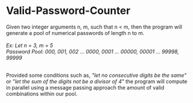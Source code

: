 # Valid-Password-Counter

Given two integer arguments n, m, such that n < m, then the program will generate a pool of numerical passwords of length n to m.<br/><br/>
<i>
Ex: Let n = 3, m = 5<br/>
Password Pool: 000, 001, 002 ... 0000, 0001 ... 00000, 00001 ... 99998, 99999 <br/>
</i>

<br/>
Provided some conditions such as, <i>"let no consecutive digits be the same"</i> or <i>"let the sum of the digits not be a divisor of 4"</i> the program will compute in parallel using a message passing approach the amount of valid combinations within our pool.
